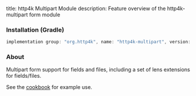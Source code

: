 title: http4k Multipart Module
description: Feature overview of the http4k-multipart form module

### Installation (Gradle)

```groovy
implementation group: "org.http4k", name: "http4k-multipart", version: "4.3.5.3"
```

### About

Multipart form support for fields and files, including a set of lens extensions for fields/files.

See the [cookbook](/cookbook/multipart_forms/) for example use.
